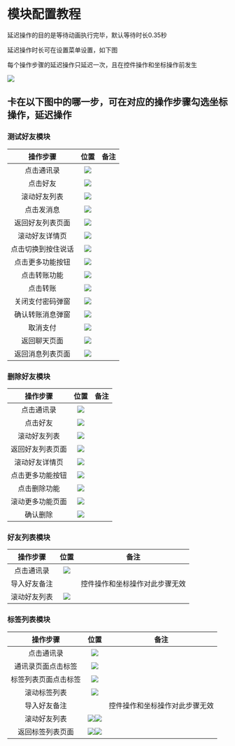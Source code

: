 # 模块配置教程

延迟操作的目的是等待动画执行完毕，默认等待时长0.35秒

延迟操作时长可在设置菜单设置，如下图

每个操作步骤的延迟操作只延迟一次，且在控件操作和坐标操作前发生

![](res/setting.jpg)

## 卡在以下图中的哪一步，可在对应的操作步骤勾选坐标操作，延迟操作

### 测试好友模块
| 操作步骤 | 位置 | 备注 |
|:---:|:---:|:---:|
| 点击通讯录 | ![](res/contacts.jpg) |  |
| 点击好友 | ![](res/friend_remark.jpg) |  |
| 滚动好友列表 | ![](res/friend_list.jpg) |  |
| 点击发消息 | ![](res/send_message.jpg) |  |
| 返回好友列表页面 | ![](res/back_to_friend_list.jpg) |  |
| 滚动好友详情页 | ![](res/friend_details_page_list.jpg) |  |
| 点击切换到按住说话 | ![](res/switch_message_type.jpg) |  |
| 点击更多功能按钮 | ![](res/more_function_by_transfer.jpg) |  |
| 点击转账功能 | ![](res/transfer_function.jpg) |  |
| 点击转账 | ![](res/confirm_transfer.jpg) |  |
| 关闭支付密码弹窗 | ![](res/close_return.jpg) |
| 确认转账消息弹窗 | ![](res/confirm_abnormal_message.jpg) |  |
| 取消支付 | ![](res/cancel_transfer.jpg) |  |
| 返回聊天页面 | ![](res/back_to_chat.jpg) |  |
| 返回消息列表页面 | ![](res/back_to_chats.jpg) |  |

### 删除好友模块
| 操作步骤 | 位置 | 备注 |
|:---:|:---:|:---:|
| 点击通讯录 | ![](res/contacts.jpg) |  |
| 点击好友 | ![](res/friend_remark.jpg) |  |
| 滚动好友列表 | ![](res/friend_list.jpg) |  |
| 返回好友列表页面 | ![](res/back_to_friend_list.jpg) |  |
| 滚动好友详情页 | ![](res/friend_details_page_list.jpg) |  |
| 点击更多功能按钮 | ![](res/more_function_by_delete.jpg) |  |
| 点击删除功能 | ![](res/delete.jpg) |  |
| 滚动更多功能页面 | ![](res/more_function_by_delete_list.jpg) |  |
| 确认删除 | ![](res/confirm_delete.jpg) |  |

### 好友列表模块
| 操作步骤 | 位置 | 备注 |
|:---:|:---:|:---:|
| 点击通讯录 | ![](res/contacts.jpg) |  |
| 导入好友备注 |  | 控件操作和坐标操作对此步骤无效 |
| 滚动好友列表 | ![](res/friend_list.jpg) |  |

### 标签列表模块
| 操作步骤 | 位置 | 备注 |
|:---:|:---:|:---:|
| 点击通讯录 | ![](res/contacts.jpg) |  |
| 通讯录页面点击标签 | ![](res/labels.jpg) |  |
| 标签列表页面点击标签 | ![](res/label.jpg) |  |
| 滚动标签列表 | ![](res/label_list.jpg) |  |
| 导入好友备注 |  | 控件操作和坐标操作对此步骤无效 |
| 滚动好友列表 | ![](res/friend_list_by_label1.jpg)![](res/friend_list_by_label2.jpg) |  |
| 返回标签列表页面 | ![](res/back_to_label_list1.jpg)![](res/back_to_label_list2.jpg) |  |